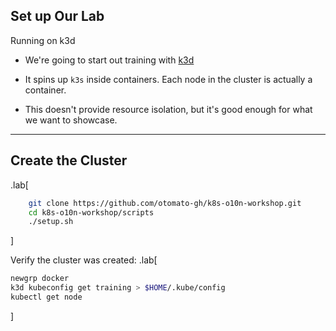 ## Set up Our Lab

Running on k3d

- We're going to start out training with [k3d](https://k3d.io) 

- It spins up `k3s` inside containers. Each node in the cluster is actually a container.

- This doesn't provide resource isolation, but it's good enough for what we want to showcase.

---
## Create the Cluster

.lab[
```bash
    git clone https://github.com/otomato-gh/k8s-o10n-workshop.git
    cd k8s-o10n-workshop/scripts
    ./setup.sh
```
]

Verify the cluster was created:
.lab[
```bash
newgrp docker 
k3d kubeconfig get training > $HOME/.kube/config
kubectl get node
```
]